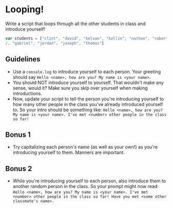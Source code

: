 # Looping!

Write a script that loops through all the other students in class and introduce yourself!

```javascript
var students = ["clint", "david", "kelvan", "kollin", "nathan", "robert", "sean", "aaron", "adam", "bryony", "clark", "connor"
/, "gabriel", "jordan", "joseph", "thomas"]
```


## Guidelines
- Use a `console.log` to introduce yourself to each person. Your greeting should say `Hello <name>, how are you? My name is <your name>.`
- You should NOT introduce yourself to yourself. That wouldn't make any sense, would it? Make sure you skip over yourself when making introductions.
- Now, update your script to tell the person you're introducing yourself to how many other people in the class you've already introduced yourself to. So your intro should be something like: `Hello <name>, how are you? My name is <your name>. I've met <number> other people in the class so far!`

## Bonus 1
- Try capitalizing each person's name (as well as your own!) as you're introducing yourself to them. Manners are important.

## Bonus 2
- While you're introducing yourself to each person, also introduce them to another random person in the class. So your prompt might now read:
`Hello <name>, how are you? My name is <your name>. I've met <number> other people in the class so far! Have you met <some other classmate's name>.`
